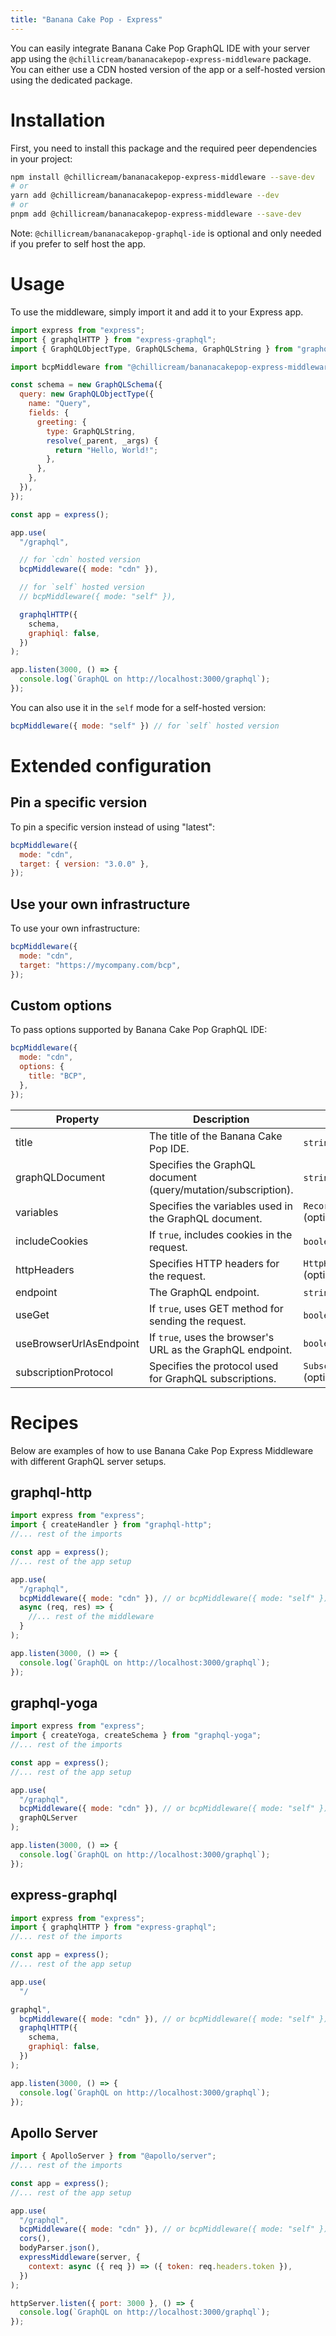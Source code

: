 ```yaml
---
title: "Banana Cake Pop - Express"
---
```


You can easily integrate Banana Cake Pop GraphQL IDE with your server app using the `@chillicream/bananacakepop-express-middleware` package.
You can either use a CDN hosted version of the app or a self-hosted version using the dedicated package.

# Installation

First, you need to install this package and the required peer dependencies in your project:

```bash
npm install @chillicream/bananacakepop-express-middleware --save-dev
# or
yarn add @chillicream/bananacakepop-express-middleware --dev
# or
pnpm add @chillicream/bananacakepop-express-middleware --save-dev
```

Note: `@chillicream/bananacakepop-graphql-ide` is optional and only needed if you prefer to self host the app.

# Usage

To use the middleware, simply import it and add it to your Express app.

```javascript
import express from "express";
import { graphqlHTTP } from "express-graphql";
import { GraphQLObjectType, GraphQLSchema, GraphQLString } from "graphql";

import bcpMiddleware from "@chillicream/bananacakepop-express-middleware";

const schema = new GraphQLSchema({
  query: new GraphQLObjectType({
    name: "Query",
    fields: {
      greeting: {
        type: GraphQLString,
        resolve(_parent, _args) {
          return "Hello, World!";
        },
      },
    },
  }),
});

const app = express();

app.use(
  "/graphql",

  // for `cdn` hosted version
  bcpMiddleware({ mode: "cdn" }),

  // for `self` hosted version
  // bcpMiddleware({ mode: "self" }),

  graphqlHTTP({
    schema,
    graphiql: false,
  })
);

app.listen(3000, () => {
  console.log(`GraphQL on http://localhost:3000/graphql`);
});
```

You can also use it in the `self` mode for a self-hosted version:

```javascript
bcpMiddleware({ mode: "self" }) // for `self` hosted version
```

# Extended configuration

## Pin a specific version
To pin a specific version instead of using "latest":

```javascript
bcpMiddleware({
  mode: "cdn",
  target: { version: "3.0.0" },
});
```

## Use your own infrastructure
To use your own infrastructure:

```javascript
bcpMiddleware({
  mode: "cdn",
  target: "https://mycompany.com/bcp",
});
```

## Custom options
To pass options supported by Banana Cake Pop GraphQL IDE:

```javascript
bcpMiddleware({
  mode: "cdn",
  options: {
    title: "BCP",
  },
});
```

| Property                | Description                                                   | Type                              |
| ----------------------- | ------------------------------------------------------------- | --------------------------------- |
| title                   | The title of the Banana Cake Pop IDE.                         | `string` (optional)               |
| graphQLDocument         | Specifies the GraphQL document (query/mutation/subscription). | `string` (optional)               |
| variables               | Specifies the variables used in the GraphQL document.         | `Record<string, any>` (optional)  |
| includeCookies          | If `true`, includes cookies in the request.                   | `boolean` (optional)              |
| httpHeaders             | Specifies HTTP headers for the request.                       | `HttpHeaderDictionary` (optional) |
| endpoint                | The GraphQL endpoint.                                         | `string` (optional)               |
| useGet                  | If `true`, uses GET method for sending the request.           | `boolean` (optional)              |
| useBrowserUrlAsEndpoint | If `true`, uses the browser's URL as the GraphQL endpoint.    | `boolean`                         |
| subscriptionProtocol    | Specifies the protocol used for GraphQL subscriptions.        | `SubscriptionProtocol` (optional) |

# Recipes
Below are examples of how to use Banana Cake Pop Express Middleware with different GraphQL server setups.

## graphql-http
```javascript
import express from "express";
import { createHandler } from "graphql-http";
//... rest of the imports

const app = express();
//... rest of the app setup

app.use(
  "/graphql",
  bcpMiddleware({ mode: "cdn" }), // or bcpMiddleware({ mode: "self" }),
  async (req, res) => {
    //... rest of the middleware
  }
);

app.listen(3000, () => {
  console.log(`GraphQL on http://localhost:3000/graphql`);
});
```

## graphql-yoga
```javascript
import express from "express";
import { createYoga, createSchema } from "graphql-yoga";
//... rest of the imports

const app = express();
//... rest of the app setup

app.use(
  "/graphql",
  bcpMiddleware({ mode: "cdn" }), // or bcpMiddleware({ mode: "self" }),
  graphQLServer
);

app.listen(3000, () => {
  console.log(`GraphQL on http://localhost:3000/graphql`);
});
```

## express-graphql
```javascript
import express from "express";
import { graphqlHTTP } from "express-graphql";
//... rest of the imports

const app = express();
//... rest of the app setup

app.use(
  "/

graphql",
  bcpMiddleware({ mode: "cdn" }), // or bcpMiddleware({ mode: "self" }),
  graphqlHTTP({
    schema,
    graphiql: false,
  })
);

app.listen(3000, () => {
  console.log(`GraphQL on http://localhost:3000/graphql`);
});
```

## Apollo Server
```javascript
import { ApolloServer } from "@apollo/server";
//... rest of the imports

const app = express();
//... rest of the app setup

app.use(
  "/graphql",
  bcpMiddleware({ mode: "cdn" }), // or bcpMiddleware({ mode: "self" }),
  cors(),
  bodyParser.json(),
  expressMiddleware(server, {
    context: async ({ req }) => ({ token: req.headers.token }),
  })
);

httpServer.listen({ port: 3000 }, () => {
  console.log(`GraphQL on http://localhost:3000/graphql`);
});
```
